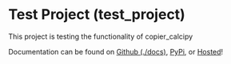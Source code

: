 # Test Project (test_project)

This project is testing the functionality of copier_calcipy

Documentation can be found on [Github (./docs)](./docs), [PyPi](https://pypi.org/project/test_project/), or [Hosted](https://None/)!
